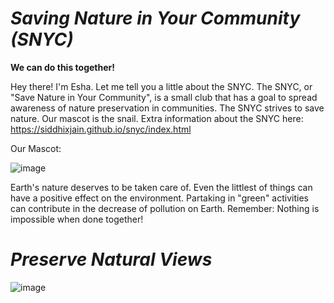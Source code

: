 

# _Saving Nature in Your Community (SNYC)_
**We can do this together!**

Hey there! I'm Esha. Let me tell you a little about the SNYC. The SNYC, or "Save Nature in Your Community",  is a small club that has a goal to spread awareness of nature preservation in communities. The SNYC strives to save nature. Our mascot is the snail. Extra information about the SNYC here: https://siddhixjain.github.io/snyc/index.html

Our Mascot:

   ![image](https://user-images.githubusercontent.com/83734393/117228709-6b4cde00-adce-11eb-8032-115a8bcd617b.png)


  Earth's nature deserves to be taken care of. Even the littlest of things can have a positive effect on the environment. Partaking in "green" activities can contribute in the decrease of pollution on Earth. Remember: Nothing is impossible when done together! 
  
  
  # _Preserve Natural Views_
  
  ![image](https://user-images.githubusercontent.com/83734393/117229392-c9c68c00-adcf-11eb-8af6-9e7a9196ba51.png)
